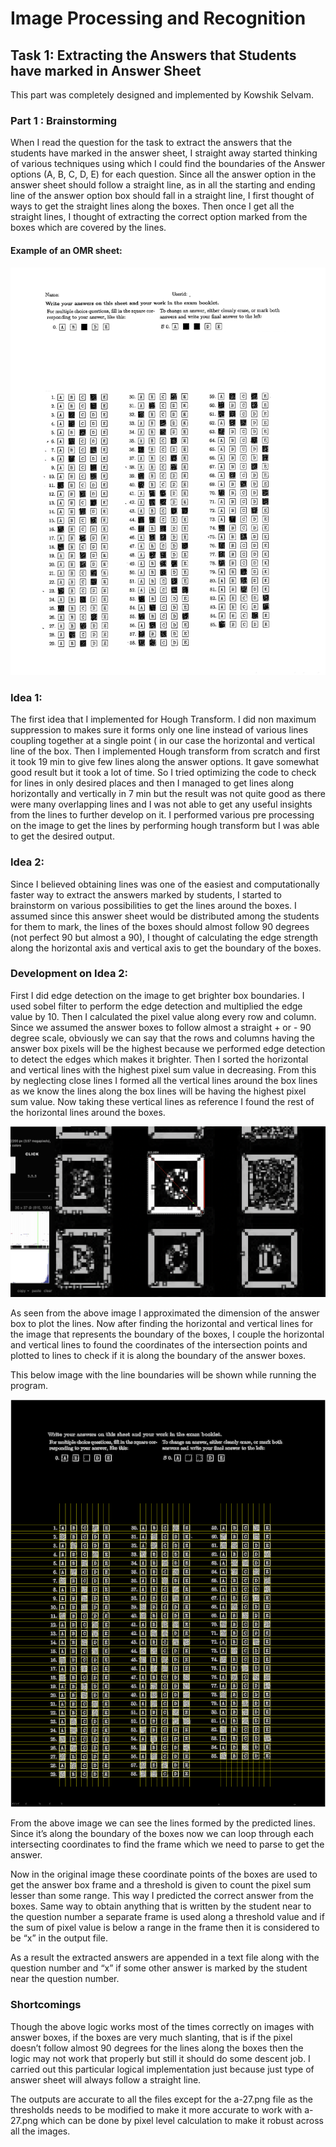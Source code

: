 # Image Processing and Recognition 

## Task 1: Extracting the Answers that Students have marked in Answer Sheet

This part was completely designed and implemented by Kowshik Selvam.

### Part 1 : Brainstorming

When I read the question for the task to extract the answers that the students have marked in the answer sheet, I straight away started thinking of various techniques using which I could find the boundaries of the Answer options (A, B, C, D, E) for each question. Since all the answer option in the answer sheet should follow a straight line, as in all the starting and ending line of the answer option box should fall in a straight line, I first thought of ways to get the straight lines along the boxes. Then once I get all the straight lines, I thought of extracting the correct option marked from the boxes which are covered by the lines. 

#### Example of an OMR sheet:

![Answer box frame length](a-27.jpg)

### Idea 1:

The first idea that I implemented for Hough Transform. I did non maximum suppression to makes sure it forms only one line instead of various lines coupling together at a single point ( in our case the horizontal and vertical line of the box. Then I implemented Hough transform from scratch and first it took 19 min to give few lines along the answer options. It gave somewhat good result but it took a lot of time. So I tried optimizing the code to check for lines in only desired places and then I managed to get lines along horizontally and vertically in 7 min but the result was not quite good as there were many overlapping lines and I was not able to get any useful insights from the lines to further develop on it. I performed various pre processing on the image to get the lines by performing hough transform but I was able to get the desired output.

### Idea 2:

Since I believed obtaining lines was one of the easiest and computationally faster way to extract the answers marked by students, I started to brainstorm on various possibilities to get the lines around the boxes. I assumed since this answer sheet would be distributed among the students for them to mark, the lines of the boxes should almost follow 90 degrees (not perfect 90 but almost a 90), I thought of calculating the edge strength along the horizontal axis and vertical axis to get the boundary of the boxes.

### Development on Idea 2:

First I did edge detection on the image to get brighter box boundaries. I used sobel filter to perform the edge detection and multiplied the edge value by 10. Then I calculated the pixel value along every row and column. Since we assumed the answer boxes to follow almost a straight + or - 90 degree scale, obviously we can say that the rows and columns having the answer box pixels will be the highest because we performed edge detection to detect the edges which makes it brighter. Then I sorted the horizontal and vertical lines with the highest pixel sum value in decreasing. From this by neglecting close lines I formed all the vertical lines around the box lines as we know the lines along the box lines will be having the highest pixel sum value. Now taking these vertical lines as reference I found the rest of the horizontal lines around the boxes.


![Answer box frame length](/report-images/frame.png)

As seen from the above image I approximated the dimension of the answer box to plot the lines. Now after finding the horizontal and vertical lines for the image that represents the boundary of the boxes, I couple the horizontal and vertical lines to found the coordinates of the intersection points and plotted to lines to check if it is along the boundary of the answer boxes.

This below image with the line boundaries will be shown while running the program.

![Answer box frame length](/report-images/result.png)

From the above image we can see the lines formed by the predicted lines. Since it’s along the boundary of the boxes now we can loop through each intersecting coordinates to find the frame which we need to parse to get the answer.

Now in the original image these coordinate points of the boxes are used to get the answer box frame and a threshold is given to count the pixel sum lesser than some range. This way I predicted the correct answer from the boxes. Same way to obtain anything that is written by the student near to the question number a separate frame is used along a threshold value and if the sum of pixel value is below a range in the frame then it is considered to be “x” in the output file.

As a result the extracted answers are appended in a text file along with the question number and “x” if some other answer is marked by the student near the question number.

 
### Shortcomings

Though the above logic works most of the times correctly on images with answer boxes, if the boxes are very much slanting, that is if the pixel doesn’t follow almost 90 degrees for the lines along the boxes then the logic may not work that properly but still it should do some descent job. I carried out this particular logical implementation just because just type of answer sheet will always follow a straight line.

The outputs are accurate to all the files except for the a-27.png file as the thresholds needs to be modified to make it more accurate to work with a-27.png which can be done by pixel level calculation to make it robust across all the images.
